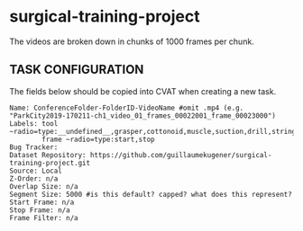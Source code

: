 # surgical-training-project

The videos are broken down in chunks of 1000 frames per chunk.

## TASK CONFIGURATION

The fields below should be copied into CVAT when creating a new task.
```
Name: ConferenceFolder-FolderID-VideoName #omit .mp4 (e.g. "ParkCity2019-170211-ch1_video_01_frames_00022001_frame_00023000") 
Labels: tool ~radio=type:__undefined__,grasper,cottonoid,muscle,suction,drill,string
        frame ~radio=type:start,stop
Bug Tracker:
Dataset Repository: https://github.com/guillaumekugener/surgical-training-project.git
Source: Local 
Z-Order: n/a
Overlap Size: n/a
Segment Size: 5000 #is this default? capped? what does this represent? 
Start Frame: n/a
Stop Frame: n/a
Frame Filter: n/a
```
